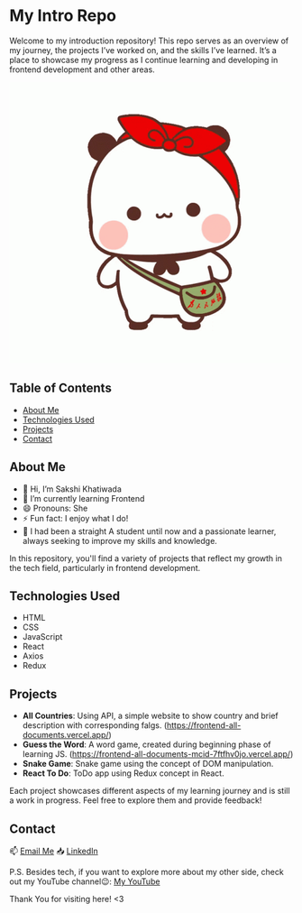 # My Intro Repo

Welcome to my introduction repository! This repo serves as an overview of my journey, the projects I’ve worked on, and the skills I’ve learned. It’s a place to showcase my progress as I continue learning and developing in frontend development and other areas.

 ![Intro Image](./intro-image.gif)
 
## Table of Contents
- [About Me](#about-me)
- [Technologies Used](#technologies-used)
- [Projects](#projects)
- [Contact](#contact)

## About Me

- 👋 Hi, I’m Sakshi Khatiwada
- 🌱 I’m currently learning Frontend
- 😄 Pronouns: She
- ⚡ Fun fact: I enjoy what I do!
- 🏫 I had been a straight A student until now and a passionate learner, always seeking to improve my skills and knowledge.

In this repository, you'll find a variety of projects that reflect my growth in the tech field, particularly in frontend development. 

## Technologies Used

- HTML
- CSS
- JavaScript
- React
- Axios
- Redux

## Projects

- **All Countries**: Using API, a simple website to show country and brief description with corresponding falgs. (https://frontend-all-documents.vercel.app/)
- **Guess the Word**: A word game, created during beginning phase of learning JS. (https://frontend-all-documents-mcid-7ftfhv0jo.vercel.app/)
-  **Snake Game**: Snake game using the concept of DOM manipulation.
-  **React To Do**: ToDo app using Redux concept in React.
  

Each project showcases different aspects of my learning journey and is still a work in progress. Feel free to explore them and provide feedback!

## Contact

📫 [Email Me](mailto:sakshikhatiwada37@gmail.com)
📥 [LinkedIn](https://www.linkedin.com/in/sakshi-khatiwada/)

P.S. Besides tech, if you want to explore more about my other side, check out my YouTube channel😉: [My YouTube](https://www.youtube.com/@HariSakshi_Khatiwada)

Thank You for visiting here! <3
